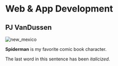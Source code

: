 # Web & App Development
## PJ VanDussen
![new_mexico](jpg)

**Spiderman** is my favorite comic book character.

The last word in this sentence has been *italicized*.

